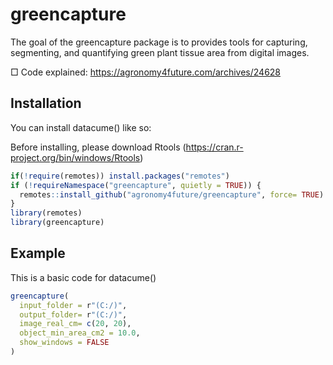 <!-- README.md is generated from README.Rmd. Please edit that file -->
# greencapture
<!-- badges: start -->
<!-- badges: end -->

The goal of the greencapture package is to provides tools for capturing, segmenting, 
and quantifying green plant tissue area from digital images.

□ Code explained: https://agronomy4future.com/archives/24628

## Installation

You can install datacume() like so:

Before installing, please download Rtools (https://cran.r-project.org/bin/windows/Rtools)

``` r
if(!require(remotes)) install.packages("remotes")
if (!requireNamespace("greencapture", quietly = TRUE)) {
  remotes::install_github("agronomy4future/greencapture", force= TRUE)
}
library(remotes)
library(greencapture)
```

## Example

This is a basic code for datacume()

``` r
greencapture(
  input_folder = r"(C:/)",
  output_folder= r"(C:/)",
  image_real_cm= c(20, 20),
  object_min_area_cm2 = 10.0,
  show_windows = FALSE
)
